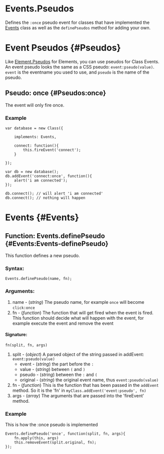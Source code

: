 Events.Pseudos
==============

Defines the `:once` pseudo event for classes that have implemented the [Events][] class as well as the `definePseudos` method for adding your own.

Event Pseudos {#Pseudos}
========================

Like [Element.Pseudos][] for Elements, you can use pseudos for Class Events.
An event pseudo looks the same as a CSS pseudo: `event:pseudo(value)`.
`event` is the eventname you used to use, and `pseudo` is the name
of the pseudo.

Pseudo: once {#Pseudos:once}
----------------------------

The event will only fire once.

### Example

	var database = new Class({

		implements: Events,

		connect: function(){
			this.fireEvent('connect');
		}

	});

	var db = new database();
	db.addEvent('connect:once', function(){
		alert('i am connected');
	});

	db.connect(); // will alert 'i am connected'
	db.connect(); // nothing will happen

Events {#Events}
================


Function: Events.definePseudo {#Events:Events-definePseudo}
---------------------------------------------------------

This function defines a new pseudo.

### Syntax:
	Events.definePseudo(name, fn);

### Arguments:
1. name - (*string*) The pseudo name, for example `once` will become `click:once`
2. fn - (*function*) The function that will get fired when the event is fired. This function should decide what will happen with the event, for example execute the event and remove the event

#### Signature:

	fn(split, fn, args)

1. split - (*object*) A parsed object of the string passed in addEvent: `event:pseudo(value)`
	- event - (*string*) the part before the `:`
	- value - (*string*) between `(` and `)`
	- pseudo - (*string*) between the `:` and `(`
	- original - (*string*) the original event name, thus `event:pseudo(value)`
2. fn - (*function*) This is the function that has been passed in the `addEvent` method. So it is the 'fn' in `myClass.addEvent('event:pseudo', fn)`
3. args - (*array*) The arguments that are passed into the 'fireEvent' method.

### Example

This is how the :once pseudo is implemented

	Events.definePseudo('once', function(split, fn, args){
		fn.apply(this, args)
		this.removeEvent(split.original, fn);
	});


[Events]: /core/Class/Class.Extras#Events
[Element.Pseudos]: /more/Element/Element.Pseudos

